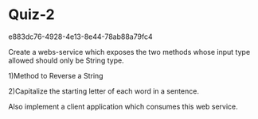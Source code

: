 # Quiz-2
e883dc76-4928-4e13-8e44-78ab88a79fc4

Create a webs-service which exposes the two methods whose input type allowed should only be String type.

1)Method to Reverse a String

2)Capitalize the starting letter of each word in a sentence.

Also implement a client application which consumes this web service.
